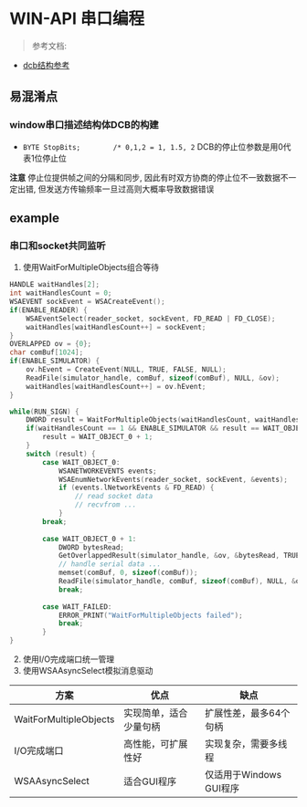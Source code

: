 # WIN-API 串口编程

> 参考文档:
- [dcb结构参考](https://learn.microsoft.com/en-us/windows/win32/api/winbase/ns-winbase-dcb)

## 易混淆点

### window串口描述结构体DCB的构建

- `BYTE StopBits;        /* 0,1,2 = 1, 1.5, 2` DCB的停止位参数是用0代表1位停止位

**注意** 停止位提供帧之间的分隔和同步, 因此有时双方协商的停止位不一致数据不一定出错, 但发送方传输频率一旦过高则大概率导致数据错误

## example

### 串口和socket共同监听

1. 使用WaitForMultipleObjects组合等待
```c
HANDLE waitHandles[2];
int waitHandlesCount = 0;
WSAEVENT sockEvent = WSACreateEvent();
if(ENABLE_READER) {
    WSAEventSelect(reader_socket, sockEvent, FD_READ | FD_CLOSE);
    waitHandles[waitHandlesCount++] = sockEvent;
}
OVERLAPPED ov = {0};
char comBuf[1024];
if(ENABLE_SIMULATOR) {
    ov.hEvent = CreateEvent(NULL, TRUE, FALSE, NULL);
    ReadFile(simulator_handle, comBuf, sizeof(comBuf), NULL, &ov);
    waitHandles[waitHandlesCount++] = ov.hEvent;
}

while(RUN_SIGN) {
    DWORD result = WaitForMultipleObjects(waitHandlesCount, waitHandles, FALSE, 200);
    if(waitHandlesCount == 1 && ENABLE_SIMULATOR && result == WAIT_OBJECT_0) {
        result = WAIT_OBJECT_0 + 1;
    }
    switch (result) {
        case WAIT_OBJECT_0:
            WSANETWORKEVENTS events;
            WSAEnumNetworkEvents(reader_socket, sockEvent, &events);
            if (events.lNetworkEvents & FD_READ) {
                // read socket data
                // recvfrom ...
            }
        break;
    
        case WAIT_OBJECT_0 + 1:
            DWORD bytesRead;
            GetOverlappedResult(simulator_handle, &ov, &bytesRead, TRUE);
            // handle serial data ...
            memset(comBuf, 0, sizeof(comBuf));
            ReadFile(simulator_handle, comBuf, sizeof(comBuf), NULL, &ov);
            break;
        
        case WAIT_FAILED:
            ERROR_PRINT("WaitForMultipleObjects failed");
            break;
        }
}
```

2. 使用I/O完成端口统一管理
3. 使用WSAAsyncSelect模拟消息驱动

|方案	                     |优点	                       |缺点|
|---------------------------|-----------------------------|----|
|WaitForMultipleObjects	    |实现简单，适合少量句柄	        |扩展性差，最多64个句柄|
|I/O完成端口	             |高性能，可扩展性好	            |实现复杂，需要多线程|
|WSAAsyncSelect	            |适合GUI程序	                   |仅适用于Windows GUI程序|
